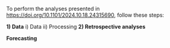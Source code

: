 To perform the analyses presented in https://doi.org/10.1101/2024.10.18.24315690, follow these steps:

**1) Data**
i) Data 
ii) Processing
**2) Retrospective analyses**

**Forecasting**
